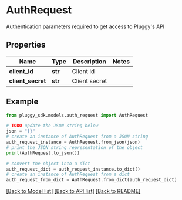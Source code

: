 # AuthRequest

Authentication parameters required to get access to Pluggy's API

## Properties

Name | Type | Description | Notes
------------ | ------------- | ------------- | -------------
**client_id** | **str** | Client id | 
**client_secret** | **str** | Client secret | 

## Example

```python
from pluggy_sdk.models.auth_request import AuthRequest

# TODO update the JSON string below
json = "{}"
# create an instance of AuthRequest from a JSON string
auth_request_instance = AuthRequest.from_json(json)
# print the JSON string representation of the object
print(AuthRequest.to_json())

# convert the object into a dict
auth_request_dict = auth_request_instance.to_dict()
# create an instance of AuthRequest from a dict
auth_request_from_dict = AuthRequest.from_dict(auth_request_dict)
```
[[Back to Model list]](../README.md#documentation-for-models) [[Back to API list]](../README.md#documentation-for-api-endpoints) [[Back to README]](../README.md)


